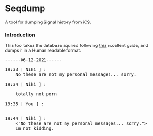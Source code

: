 # Seqdump

A tool for dumping Signal history from iOS.

### Introduction

This tool takes the database aquired following [this](https://cight.co/backup-signal-ios-jailbreak/) excellent guide, and dumps it in a Human readable format.

<pre>
------06-12-2021------

19:33 [ Niki ] :
    No these are not my personal messages... sorry.

19:34 [ Niki ] :
    <attachment /1D75C5F5-5C51-47B5-A1A2-B2E0477ACF0F/signal-2021-06-12-1934.jpeg>
    totally not porn

19:35 [ You ] :
    <Unanswered voice call>

19:44 [ Niki ] :
    <"No these are not my personal messages... sorry.">
    Im not kidding.
</pre>
